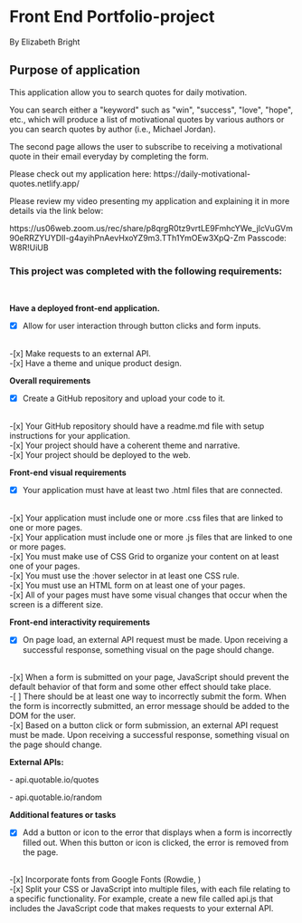 # Front End Portfolio-project

<p>By Elizabeth Bright
<br>

## Purpose of application
<p>This application allow you to search quotes for daily motivation.  
<br>
<p>You can search either a "keyword" such as "win", "success", "love", "hope", etc., which will produce a list of motivational quotes by various authors or you can search quotes by author (i.e., Michael Jordan).  
<br>
<p>The second page allows the user to subscribe to receiving a motivational quote in their email everyday by completing the form.  
<br>
<p>Please check out my application here:  https://daily-motivational-quotes.netlify.app/
<br>
<p>Please review my video presenting my application and explaining it in more details via the link below:

<p>https://us06web.zoom.us/rec/share/p8qrgR0tz9vrtLE9FmhcYWe_jlcVuGVm90eRRZYUYDIl-g4ayihPnAevHxoYZ9m3.TTh1YmOEw3XpQ-Zm
Passcode: W8R!UiUB
<br>

### This project was completed with the following requirements:
<br>

**Have a deployed front-end application.**
<br>
-[x] Allow for user interaction through button clicks and form inputs.
<br>
-[x] Make requests to an external API.
<br>
-[x] Have a theme and unique product design.
<br>

**Overall requirements**
<br>
-[x] Create a GitHub repository and upload your code to it.
<br>
-[x] Your GitHub repository should have a readme.md file with setup instructions for your application.
<br>
-[x] Your project should have a coherent theme and narrative.
<br>
-[x] Your project should be deployed to the web.

**Front-end visual requirements**
<br>
-[x] Your application must have at least two .html files that are connected.
<br>
-[x] Your application must include one or more .css files that are linked to one or more pages.
<br>
-[x] Your application must include one or more .js files that are linked to one or more pages.
<br>
-[x] You must make use of CSS Grid to organize your content on at least one of your pages.
<br>
-[x] You must use the :hover selector in at least one CSS rule.
<br>
-[x] You must use an HTML form on at least one of your pages.
<br>
-[x] All of your pages must have some visual changes that occur when the screen is a different size.
<br>

**Front-end interactivity requirements**
<br>
-[x] On page load, an external API request must be made. Upon receiving a successful response, something visual on the page should change.
<br>
-[x] When a form is submitted on your page, JavaScript should prevent the default behavior of that form and some other effect should take place.
<br>
-[ ] There should be at least one way to incorrectly submit the form. When the form is incorrectly submitted, an error message should be added to the DOM for the user.
<br>
-[x] Based on a button click or form submission, an external API request must be made. Upon receiving a successful response, something visual on the page should change.
<br>

**External APIs:**
<p>- api.quotable.io/quotes
<p>- api.quotable.io/random
<br>

**Additional features or tasks**
<br>
-[x] Add a button or icon to the error that displays when a form is incorrectly filled out. When this button or icon is clicked, the error is removed from the page.
<br>
-[x] Incorporate fonts from Google Fonts (Rowdie, )
<br>
-[x] Split your CSS or JavaScript into multiple files, with each file relating to a specific functionality. For example, create a new file called api.js that includes the JavaScript code that makes requests to your external API.